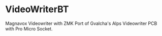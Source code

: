 # VideoWriterBT
Magnavox Videowriter with ZMK
Port of Gvalcha's Alps Videowriter PCB with Pro Micro Socket. 
